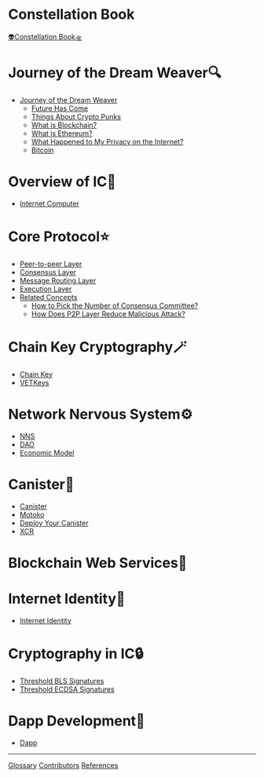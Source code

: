 # Constellation Book
[👽Constellation Book🛸](./about.md)

# Journey of the Dream Weaver🔍

- [Journey of the Dream Weaver](0.JourneytoWeb3/JourneyoftheDreamWeaver.md)
  - [Future Has Come](0.JourneytoWeb3/NavigatingtheFrontiersofTomorrow.md)
  - [Things About Crypto Punks](0.JourneytoWeb3/ThingsaboutCryptoPunks.md)
  - [What is Blockchain?](0.JourneytoWeb3/WhatistheBlockchain.md)
  - [What is Ethereum?](0.JourneytoWeb3/WhatisEthereum.md)
  - [What Happened to My Privacy on the Internet?](0.JourneytoWeb3/Whathappenedtomyprivacyontheinternet.md)
  - [Bitcoin](0.JourneytoWeb3/Bitcoin.md)

# Overview of IC📡
- [Internet Computer](./1.OverviewofIC/1.md)

# Core Protocol⭐
- [Peer-to-peer Layer](./2.CoreProtocol/P2Player.md)
- [Consensus Layer](./2.CoreProtocol/IntroductiontoConsensusLayer.md)
- [Message Routing Layer](./2.CoreProtocol/Messageroutinglayer.md)
- [Execution Layer](./2.CoreProtocol/executionLayer.md)
- [Related Concepts](./2.CoreProtocol/Relatedconcepts/Introduction.md)
  - [How to Pick the Number of Consensus Committee?](./2.CoreProtocol/Relatedconcepts/HowToPickNumberInConsensus.md)
  - [How Does P2P Layer Reduce Malicious Attack?](./2.CoreProtocol/Relatedconcepts/P2PLayerAndMaliciousAttack.md)

# Chain Key Cryptography🪄
- [Chain Key](./3.ChainKey/Chainkey.md)
- [VETKeys](./3.ChainKey/VETkeys.md)

# Network Nervous System⚙️
- [NNS](./5.NNS/NNS.md)
- [DAO](./5.NNS/DAO.md)
- [Economic Model](./5.NNS/EconomicModel.md)

# Canister🫙
- [Canister](./4.Canister/Canister.md)
- [Motoko](./4.Canister/Motoko.md)
- [Deploy Your Canister](./4.Canister/DeployCanister.md)
- [XCR](./4.Canister/XRC.md)

# Blockchain Web Services🎯


# Internet Identity🔑
- [Internet Identity](./7.ii/ii.md)


# Cryptography in IC🔒
- [Threshold BLS Signatures]()
- [Threshold ECDSA Signatures]()

# Dapp Development🌟
- [Dapp]()

---

[Glossary](./Glossary.md)
[Contributors](./Contributors.md)
[References](./References.md)
